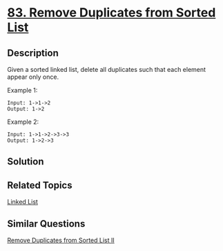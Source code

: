 # [83. Remove Duplicates from Sorted List](https://leetcode.com/problems/remove-duplicates-from-sorted-list)

## Description

Given a sorted linked list, delete all duplicates such that each element appear only once.

Example 1:

```
Input: 1->1->2
Output: 1->2
```

Example 2:

```
Input: 1->1->2->3->3
Output: 1->2->3
```

## Solution



## Related Topics

[Linked List](https://leetcode.com/tag/linked-list/) 

## Similar Questions

[Remove Duplicates from Sorted List II](https://leetcode.com/problems/remove-duplicates-from-sorted-list-ii/)
